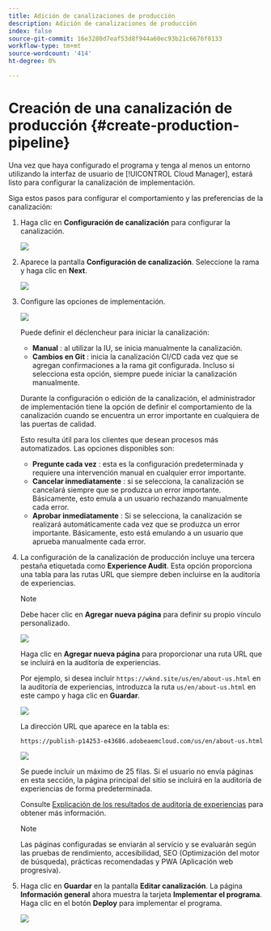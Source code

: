 ```yaml
---
title: Adición de canalizaciones de producción
description: Adición de canalizaciones de producción
index: false
source-git-commit: 16e3280d7eaf53d8f944a60ec93b21c6676f0133
workflow-type: tm+mt
source-wordcount: '414'
ht-degree: 0%

---
```



# Creación de una canalización de producción {#create-production-pipeline}

Una vez que haya configurado el programa y tenga al menos un entorno utilizando la interfaz de usuario de [!UICONTROL Cloud Manager], estará listo para configurar la canalización de implementación.

Siga estos pasos para configurar el comportamiento y las preferencias de la canalización:

1. Haga clic en **Configuración de canalización** para configurar la canalización.

   ![](assets/set-up-pipeline1.png)

1. Aparece la pantalla **Configuración de canalización**. Seleccione la rama y haga clic en **Next**.

   ![](assets/setup-1.png)

1. Configure las opciones de implementación.

   ![](assets/setup-pipeline.png)

   Puede definir el déclencheur para iniciar la canalización:

   * **Manual** : al utilizar la IU, se inicia manualmente la canalización.
   * **Cambios en Git** : inicia la canalización CI/CD cada vez que se agregan confirmaciones a la rama git configurada. Incluso si selecciona esta opción, siempre puede iniciar la canalización manualmente.

   Durante la configuración o edición de la canalización, el administrador de implementación tiene la opción de definir el comportamiento de la canalización cuando se encuentra un error importante en cualquiera de las puertas de calidad.

   Esto resulta útil para los clientes que desean procesos más automatizados. Las opciones disponibles son:

   * **Pregunte cada vez** : esta es la configuración predeterminada y requiere una intervención manual en cualquier error importante.
   * **Cancelar inmediatamente** : si se selecciona, la canalización se cancelará siempre que se produzca un error importante. Básicamente, esto emula a un usuario rechazando manualmente cada error.
   * **Aprobar inmediatamente** : Si se selecciona, la canalización se realizará automáticamente cada vez que se produzca un error importante. Básicamente, esto está emulando a un usuario que aprueba manualmente cada error.


1. La configuración de la canalización de producción incluye una tercera pestaña etiquetada como **Experience Audit**. Esta opción proporciona una tabla para las rutas URL que siempre deben incluirse en la auditoría de experiencias.

   >[!NOTE]
   >Debe hacer clic en **Agregar nueva página** para definir su propio vínculo personalizado.

   ![](assets/setup-3.png)

   Haga clic en **Agregar nueva página** para proporcionar una ruta URL que se incluirá en la auditoría de experiencias.

   Por ejemplo, si desea incluir `https://wknd.site/us/en/about-us.html` en la auditoría de experiencias, introduzca la ruta `us/en/about-us.html` en este campo y haga clic en **Guardar**.

   ![](assets/exp-audit4.png)

   La dirección URL que aparece en la tabla es:

   `https://publish-p14253-e43686.adobeaemcloud.com/us/en/about-us.html`

   ![](assets/exp-audit5.png)

   Se puede incluir un máximo de 25 filas. Si el usuario no envía páginas en esta sección, la página principal del sitio se incluirá en la auditoría de experiencias de forma predeterminada.

   Consulte [Explicación de los resultados de auditoría de experiencias](/help/implementing/cloud-manager/experience-audit-testing.md) para obtener más información.

   >[!NOTE]
   > Las páginas configuradas se enviarán al servicio y se evaluarán según las pruebas de rendimiento, accesibilidad, SEO (Optimización del motor de búsqueda), prácticas recomendadas y PWA (Aplicación web progresiva).

1. Haga clic en **Guardar** en la pantalla **Editar canalización**. La página **Información general** ahora muestra la tarjeta **Implementar el programa**. Haga clic en el botón **Deploy** para implementar el programa.

   ![](assets/configure-pipeline5.png)

